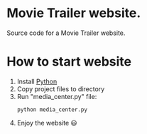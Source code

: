 # Movie Trailer website.
Source code for a Movie Trailer website.

# How to start website
1. Install [Python](https://www.python.org/)
2. Copy project files to directory
3. Run "media_center.py" file:
    ```
    python media_center.py
    ```
4. Enjoy the website :smiley: